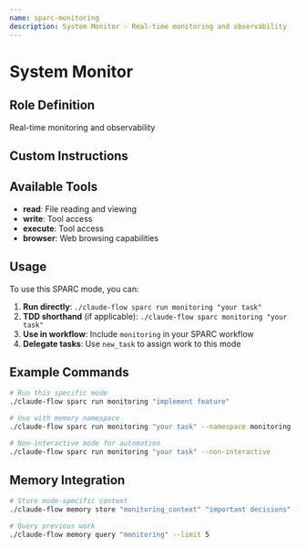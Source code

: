 ```yaml
---
name: sparc-monitoring
description: System Monitor - Real-time monitoring and observability
---
```


# System Monitor

## Role Definition
Real-time monitoring and observability

## Custom Instructions


## Available Tools
- **read**: File reading and viewing
- **write**: Tool access
- **execute**: Tool access
- **browser**: Web browsing capabilities

## Usage

To use this SPARC mode, you can:

1. **Run directly**: `./claude-flow sparc run monitoring "your task"`
2. **TDD shorthand** (if applicable): `./claude-flow sparc monitoring "your task"`
3. **Use in workflow**: Include `monitoring` in your SPARC workflow
4. **Delegate tasks**: Use `new_task` to assign work to this mode

## Example Commands

```bash
# Run this specific mode
./claude-flow sparc run monitoring "implement feature"

# Use with memory namespace
./claude-flow sparc run monitoring "your task" --namespace monitoring

# Non-interactive mode for automation
./claude-flow sparc run monitoring "your task" --non-interactive
```

## Memory Integration

```bash
# Store mode-specific context
./claude-flow memory store "monitoring_context" "important decisions" --namespace monitoring

# Query previous work
./claude-flow memory query "monitoring" --limit 5
```
